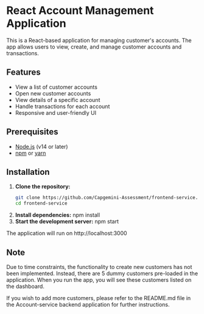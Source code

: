 # React Account Management Application

This is a React-based application for managing customer's accounts. The app allows users to view, create, and manage customer accounts and transactions.


## Features
- View a list of customer accounts
- Open new customer accounts
- View details of a specific account
- Handle transactions for each account
- Responsive and user-friendly UI

## Prerequisites
- [Node.js](https://nodejs.org/en/) (v14 or later)
- [npm](https://www.npmjs.com/) or [yarn](https://yarnpkg.com/)

## Installation
1. **Clone the repository:**
   ```sh
   git clone https://github.com/Capgemini-Assessment/frontend-service.git
   cd frontend-service
2. **Install dependencies:**
    npm install
3. **Start the development server:**
    npm start

The application will run on http://localhost:3000

## Note
Due to time constraints, the functionality to create new customers has not been implemented. Instead, there are 5 dummy customers pre-loaded in the application. When you run the app, you will see these customers listed on the dashboard.

If you wish to add more customers, please refer to the README.md file in the Account-service backend application for further instructions.
